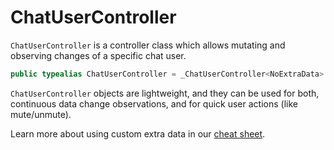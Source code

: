 # ChatUserController

`ChatUserController` is a controller class which allows mutating and observing changes of a specific chat user.

``` swift
public typealias ChatUserController = _ChatUserController<NoExtraData>
```

`ChatUserController` objects are lightweight, and they can be used for both, continuous data change observations,
and for quick user actions (like mute/unmute).

> 

Learn more about using custom extra data in our [cheat sheet](https://github.com/GetStream/stream-chat-swift/wiki/Cheat-Sheet#working-with-extra-data).
